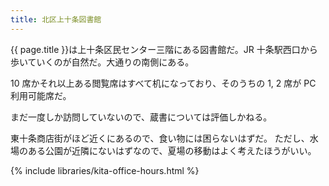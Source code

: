 ```yaml
---
title: 北区上十条図書館
---
```


{{ page.title }}は上十条区民センター三階にある図書館だ。JR 十条駅西口から歩いていくのが自然だ。大通りの南側にある。

10 席かそれ以上ある閲覧席はすべて机になっており、そのうちの 1, 2 席が PC 利用可能席だ。

まだ一度しか訪問していないので、蔵書については評価しかねる。

東十条商店街がほど近くにあるので、食い物には困らないはずだ。
ただし、水場のある公園が近隣にないはずなので、夏場の移動はよく考えたほうがいい。

{% include libraries/kita-office-hours.html %}
